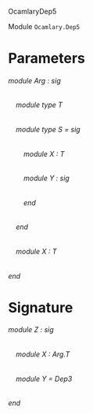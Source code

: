 OcamlaryDep5

Module  `` Ocamlary.Dep5 `` 


# Parameters

###### module Arg : sig

######     module type T

######     module type S = sig

######         module X : T

######         module Y : sig
######         end


######     end

######     module X : T


###### end


# Signature

###### module Z : sig

######     module X : Arg.T

######     module Y = Dep3


###### end

